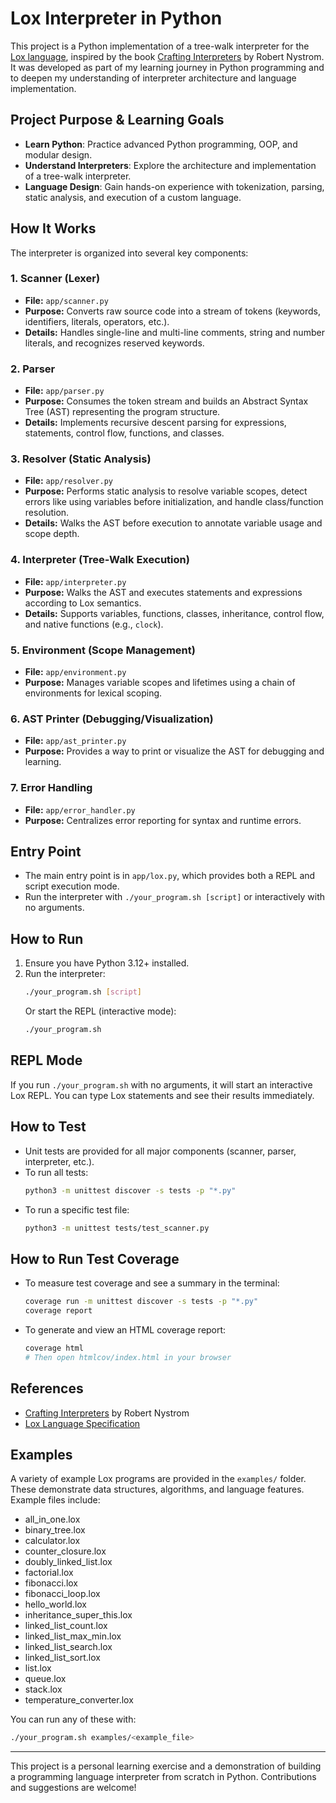 # Lox Interpreter in Python

This project is a Python implementation of a tree-walk interpreter for the [Lox language](https://craftinginterpreters.com/the-lox-language.html), inspired by the book [Crafting Interpreters](https://craftinginterpreters.com/) by Robert Nystrom. It was developed as part of my learning journey in Python programming and to deepen my understanding of interpreter architecture and language implementation.

## Project Purpose & Learning Goals

- **Learn Python**: Practice advanced Python programming, OOP, and modular design.
- **Understand Interpreters**: Explore the architecture and implementation of a tree-walk interpreter.
- **Language Design**: Gain hands-on experience with tokenization, parsing, static analysis, and execution of a custom language.

## How It Works

The interpreter is organized into several key components:

### 1. Scanner (Lexer)
- **File:** `app/scanner.py`
- **Purpose:** Converts raw source code into a stream of tokens (keywords, identifiers, literals, operators, etc.).
- **Details:** Handles single-line and multi-line comments, string and number literals, and recognizes reserved keywords.

### 2. Parser
- **File:** `app/parser.py`
- **Purpose:** Consumes the token stream and builds an Abstract Syntax Tree (AST) representing the program structure.
- **Details:** Implements recursive descent parsing for expressions, statements, control flow, functions, and classes.

### 3. Resolver (Static Analysis)
- **File:** `app/resolver.py`
- **Purpose:** Performs static analysis to resolve variable scopes, detect errors like using variables before initialization, and handle class/function resolution.
- **Details:** Walks the AST before execution to annotate variable usage and scope depth.

### 4. Interpreter (Tree-Walk Execution)
- **File:** `app/interpreter.py`
- **Purpose:** Walks the AST and executes statements and expressions according to Lox semantics.
- **Details:** Supports variables, functions, classes, inheritance, control flow, and native functions (e.g., `clock`).

### 5. Environment (Scope Management)
- **File:** `app/environment.py`
- **Purpose:** Manages variable scopes and lifetimes using a chain of environments for lexical scoping.

### 6. AST Printer (Debugging/Visualization)
- **File:** `app/ast_printer.py`
- **Purpose:** Provides a way to print or visualize the AST for debugging and learning.

### 7. Error Handling
- **File:** `app/error_handler.py`
- **Purpose:** Centralizes error reporting for syntax and runtime errors.

## Entry Point
- The main entry point is in `app/lox.py`, which provides both a REPL and script execution mode.
- Run the interpreter with `./your_program.sh [script]` or interactively with no arguments.

## How to Run
1. Ensure you have Python 3.12+ installed.
2. Run the interpreter:
   ```sh
   ./your_program.sh [script]
   ```
   Or start the REPL (interactive mode):
   ```sh
   ./your_program.sh
   ```

## REPL Mode

If you run `./your_program.sh` with no arguments, it will start an interactive Lox REPL. You can type Lox statements and see their results immediately.

## How to Test
- Unit tests are provided for all major components (scanner, parser, interpreter, etc.).
- To run all tests:
  ```sh
  python3 -m unittest discover -s tests -p "*.py"
  ```
- To run a specific test file:
  ```sh
  python3 -m unittest tests/test_scanner.py
  ```

## How to Run Test Coverage
- To measure test coverage and see a summary in the terminal:
  ```sh
  coverage run -m unittest discover -s tests -p "*.py"
  coverage report
  ```
- To generate and view an HTML coverage report:
  ```sh
  coverage html
  # Then open htmlcov/index.html in your browser
  ```

## References
- [Crafting Interpreters](https://craftinginterpreters.com/) by Robert Nystrom
- [Lox Language Specification](https://craftinginterpreters.com/the-lox-language.html)

## Examples

A variety of example Lox programs are provided in the `examples/` folder. These demonstrate data structures, algorithms, and language features. Example files include:

- all_in_one.lox
- binary_tree.lox
- calculator.lox
- counter_closure.lox
- doubly_linked_list.lox
- factorial.lox
- fibonacci.lox
- fibonacci_loop.lox
- hello_world.lox
- inheritance_super_this.lox
- linked_list_count.lox
- linked_list_max_min.lox
- linked_list_search.lox
- linked_list_sort.lox
- list.lox
- queue.lox
- stack.lox
- temperature_converter.lox

You can run any of these with:

```sh
./your_program.sh examples/<example_file>
```

---

This project is a personal learning exercise and a demonstration of building a programming language interpreter from scratch in Python. Contributions and suggestions are welcome!
